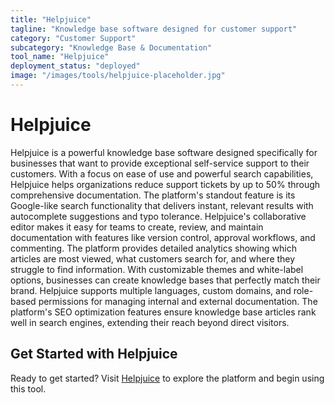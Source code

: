 ```yaml
---
title: "Helpjuice"
tagline: "Knowledge base software designed for customer support"
category: "Customer Support"
subcategory: "Knowledge Base & Documentation"
tool_name: "Helpjuice"
deployment_status: "deployed"
image: "/images/tools/helpjuice-placeholder.jpg"
---
```


# Helpjuice

Helpjuice is a powerful knowledge base software designed specifically for businesses that want to provide exceptional self-service support to their customers. With a focus on ease of use and powerful search capabilities, Helpjuice helps organizations reduce support tickets by up to 50% through comprehensive documentation. The platform's standout feature is its Google-like search functionality that delivers instant, relevant results with autocomplete suggestions and typo tolerance. Helpjuice's collaborative editor makes it easy for teams to create, review, and maintain documentation with features like version control, approval workflows, and commenting. The platform provides detailed analytics showing which articles are most viewed, what customers search for, and where they struggle to find information. With customizable themes and white-label options, businesses can create knowledge bases that perfectly match their brand. Helpjuice supports multiple languages, custom domains, and role-based permissions for managing internal and external documentation. The platform's SEO optimization features ensure knowledge base articles rank well in search engines, extending their reach beyond direct visitors.
## Get Started with Helpjuice

Ready to get started? Visit [Helpjuice](https://helpjuice.com) to explore the platform and begin using this tool.
